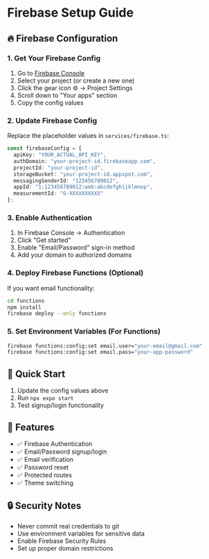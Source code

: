 # Firebase Setup Guide

## 🔥 **Firebase Configuration**

### 1. **Get Your Firebase Config**
1. Go to [Firebase Console](https://console.firebase.google.com/)
2. Select your project (or create a new one)
3. Click the gear icon ⚙️ → Project Settings
4. Scroll down to "Your apps" section
5. Copy the config values

### 2. **Update Firebase Config**
Replace the placeholder values in `services/firebase.ts`:

```typescript
const firebaseConfig = {
  apiKey: "YOUR_ACTUAL_API_KEY",
  authDomain: "your-project-id.firebaseapp.com",
  projectId: "your-project-id",
  storageBucket: "your-project-id.appspot.com",
  messagingSenderId: "123456789012",
  appId: "1:123456789012:web:abcdefghijklmnop",
  measurementId: "G-XXXXXXXXXX"
};
```

### 3. **Enable Authentication**
1. In Firebase Console → Authentication
2. Click "Get started"
3. Enable "Email/Password" sign-in method
4. Add your domain to authorized domains

### 4. **Deploy Firebase Functions** (Optional)
If you want email functionality:

```bash
cd functions
npm install
firebase deploy --only functions
```

### 5. **Set Environment Variables** (For Functions)
```bash
firebase functions:config:set email.user="your-email@gmail.com"
firebase functions:config:set email.pass="your-app-password"
```

## 🚀 **Quick Start**
1. Update the config values above
2. Run `npx expo start`
3. Test signup/login functionality

## 📱 **Features**
- ✅ Firebase Authentication
- ✅ Email/Password signup/login
- ✅ Email verification
- ✅ Password reset
- ✅ Protected routes
- ✅ Theme switching

## 🔒 **Security Notes**
- Never commit real credentials to git
- Use environment variables for sensitive data
- Enable Firebase Security Rules
- Set up proper domain restrictions
